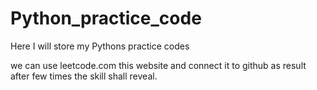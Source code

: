 # Python_practice_code
Here I will store my Pythons practice codes

we can use leetcode.com this website and connect it to github
as result after few times the skill shall reveal.
